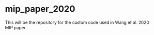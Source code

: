 # mip_paper_2020
This will be the repository for the custom code used in Wang et al. 2020 MIP paper.
